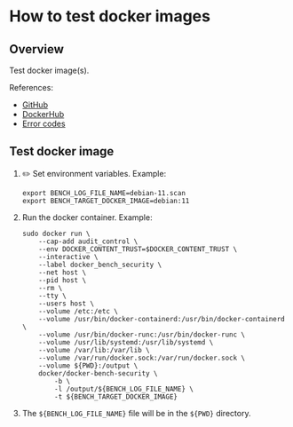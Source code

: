 # How to test docker images

## Overview

Test docker image(s).

References:

- [GitHub](https://github.com/docker/docker-bench-security)
- [DockerHub](https://hub.docker.com/r/docker/docker-bench-security)
- [Error codes](https://success.docker.com/api/asset/.%2Frefarch%2Fsecurity-best-practices%2FCIS_Docker_Community_Edition_Benchmark_v1.1.0.pdf)

## Test docker image

1. :pencil2: Set environment variables. Example:

   ```console
   export BENCH_LOG_FILE_NAME=debian-11.scan
   export BENCH_TARGET_DOCKER_IMAGE=debian:11

   ```

1. Run the docker container. Example:

   ```console
   sudo docker run \
       --cap-add audit_control \
       --env DOCKER_CONTENT_TRUST=$DOCKER_CONTENT_TRUST \
       --interactive \
       --label docker_bench_security \
       --net host \
       --pid host \
       --rm \
       --tty \
       --users host \
       --volume /etc:/etc \
       --volume /usr/bin/docker-containerd:/usr/bin/docker-containerd \
       --volume /usr/bin/docker-runc:/usr/bin/docker-runc \
       --volume /usr/lib/systemd:/usr/lib/systemd \
       --volume /var/lib:/var/lib \
       --volume /var/run/docker.sock:/var/run/docker.sock \
       --volume ${PWD}:/output \
       docker/docker-bench-security \
           -b \
           -l /output/${BENCH_LOG_FILE_NAME} \
           -t ${BENCH_TARGET_DOCKER_IMAGE}

   ```

1. The `${BENCH_LOG_FILE_NAME}` file will be in the `${PWD}` directory.
